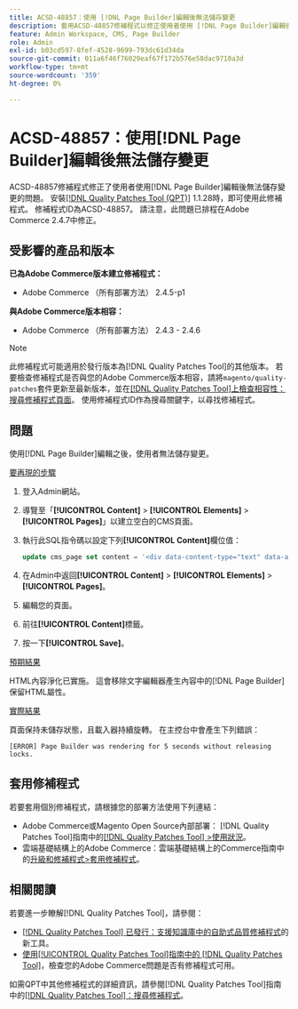 ```yaml
---
title: ACSD-48857：使用 [!DNL Page Builder]編輯後無法儲存變更
description: 套用ACSD-48857修補程式以修正使用者使用 [!DNL Page Builder]編輯後無法儲存變更的Adobe Commerce問題。
feature: Admin Workspace, CMS, Page Builder
role: Admin
exl-id: b03cd597-8fef-4528-9699-793dc61d34da
source-git-commit: 011a6f46f76029eaf67f172b576e58dac9710a3d
workflow-type: tm+mt
source-wordcount: '359'
ht-degree: 0%

---
```


# ACSD-48857：使用[!DNL Page Builder]編輯後無法儲存變更

ACSD-48857修補程式修正了使用者使用[!DNL Page Builder]編輯後無法儲存變更的問題。 安裝[[!DNL Quality Patches Tool (QPT)]](https://experienceleague.adobe.com/zh-hant/docs/commerce-operations/tools/quality-patches-tool/quality-patches-tool-to-self-serve-quality-patches) 1.1.28時，即可使用此修補程式。 修補程式ID為ACSD-48857。 請注意，此問題已排程在Adobe Commerce 2.4.7中修正。

## 受影響的產品和版本

**已為Adobe Commerce版本建立修補程式：**

* Adobe Commerce （所有部署方法） 2.4.5-p1

**與Adobe Commerce版本相容：**

* Adobe Commerce （所有部署方法） 2.4.3 - 2.4.6

>[!NOTE]
>
>此修補程式可能適用於發行版本為[!DNL Quality Patches Tool]的其他版本。 若要檢查修補程式是否與您的Adobe Commerce版本相容，請將`magento/quality-patches`套件更新至最新版本，並在[[!DNL Quality Patches Tool]上檢查相容性：搜尋修補程式頁面](https://experienceleague.adobe.com/tools/commerce-quality-patches/index.html?lang=zh-Hant)。 使用修補程式ID作為搜尋關鍵字，以尋找修補程式。

## 問題

使用[!DNL Page Builder]編輯之後，使用者無法儲存變更。

<u>要再現的步驟</u>

1. 登入Admin網站。
1. 導覽至「**[!UICONTROL Content]** > **[!UICONTROL Elements]** > **[!UICONTROL Pages]**」以建立空白的CMS頁面。
1. 執行此SQL指令碼以設定下列&#x200B;**[!UICONTROL Content]**&#x200B;欄位值：

   ```SQL
   update cms_page set content = '<div data-content-type="text" data-appearance="default" data-element="main"><h4 style="text-align: center;" contenteditable="true" data-placeholder="Edit Heading Text" data-content-type="heading" data-appearance="default" data-element="main">THE RULES</h4></div>' where page_id=8;
   ```

1. 在Admin中返回&#x200B;**[!UICONTROL Content]** > **[!UICONTROL Elements]** > **[!UICONTROL Pages]**。
1. 編輯您的頁面。
1. 前往&#x200B;**[!UICONTROL Content]**&#x200B;標籤。
1. 按一下&#x200B;**[!UICONTROL Save]**。

<u>預期結果</u>

HTML內容淨化已實施。 這會移除文字編輯器產生內容中的[!DNL Page Builder]保留HTML屬性。

<u>實際結果</u>

頁面保持未儲存狀態，且載入器持續旋轉。 在主控台中會產生下列錯誤：

```
[ERROR] Page Builder was rendering for 5 seconds without releasing locks.
```

## 套用修補程式

若要套用個別修補程式，請根據您的部署方法使用下列連結：

* Adobe Commerce或Magento Open Source內部部署： [!DNL Quality Patches Tool]指南中的[[!DNL Quality Patches Tool] >使用狀況](/help/tools/quality-patches-tool/usage.md)。
* 雲端基礎結構上的Adobe Commerce：雲端基礎結構上的Commerce指南中的[升級和修補程式>套用修補程式](https://experienceleague.adobe.com/docs/commerce-cloud-service/user-guide/develop/upgrade/apply-patches.html?lang=zh-Hant)。

## 相關閱讀

若要進一步瞭解[!DNL Quality Patches Tool]，請參閱：

* [[!DNL Quality Patches Tool] 已發行：支援知識庫中的自助式品質修補程式](https://experienceleague.adobe.com/zh-hant/docs/commerce-operations/tools/quality-patches-tool/quality-patches-tool-to-self-serve-quality-patches)的新工具。
* [使用[!UICONTROL Quality Patches Tool]指南中的 [!DNL Quality Patches Tool]](/help/tools/quality-patches-tool/patches-available-in-qpt/check-patch-for-magento-issue-with-magento-quality-patches.md)，檢查您的Adobe Commerce問題是否有修補程式可用。


如需QPT中其他修補程式的詳細資訊，請參閱[!DNL Quality Patches Tool]指南中的[[!DNL Quality Patches Tool]：搜尋修補程式](https://experienceleague.adobe.com/tools/commerce-quality-patches/index.html?lang=zh-Hant)。
